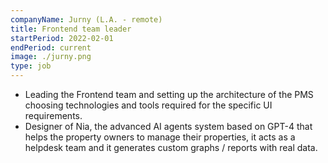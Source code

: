 ```yaml
---
companyName: Jurny (L.A. - remote)
title: Frontend team leader
startPeriod: 2022-02-01
endPeriod: current
image: ./jurny.png
type: job
---
```


- Leading the Frontend team and setting up the architecture of the PMS choosing technologies and tools required for the specific UI requirements.
- Designer of Nia, the advanced AI agents system based on GPT-4 that helps the property owners to manage their properties, it acts as a helpdesk team and it generates custom graphs / reports with real data.